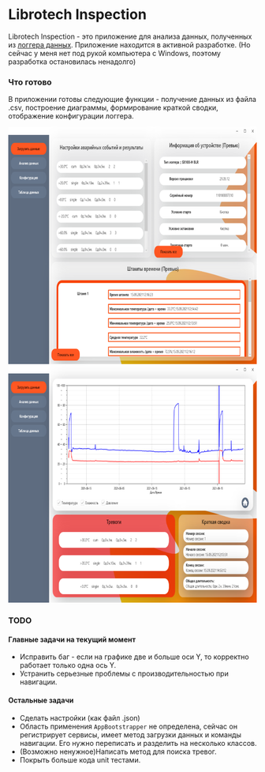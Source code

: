 # Librotech Inspection

Librotech Inspection - это приложение для анализа
данных, полученных из [логгера данных](https://ru.wikipedia.org/wiki/%D0%A0%D0%B5%D0%B3%D0%B8%D1%81%D1%82%D1%80%D0%B0%D1%82%D0%BE%D1%80_%D0%B4%D0%B0%D0%BD%D0%BD%D1%8B%D1%85_(%D0%94%D0%B0%D1%82%D0%B0%D0%BB%D0%BE%D0%B3%D0%B3%D0%B5%D1%80)).
Приложение находится в активной разработке.
(Но сейчас у меня нет под рукой компьютера с Windows, поэтому разработка остановилась ненадолго)

### Что готово

В приложении готовы следующие функции - получение данных из файла .csv,
построение диаграммы, формирование краткой сводки, отображение конфигурации логгера.

<p align="center">
    <img alt="Chart"
         src="img/chart-page.png"
         width="747" height="480">
    <img alt="Configuration"
         src="img/configuration-page.png"
         width="747" height="480">
</p>

### TODO

#### Главные задачи на текущий момент

 - Исправить баг - если на графике две и больше оси Y, то корректно работает только одна ось Y.
 - Устранить серьезные проблемы с производительностью при навигации.

#### Остальные задачи

 - Сделать настройки (как файл .json)
 - Область применения `AppBootstrapper` не определена, сейчас
он регистрирует сервисы, имеет метод загрузки данных и команды навигации.
Его нужно переписать и разделить на несколько классов.
 - (Возможно ненужное)Написать метод для поиска тревог.
 - Покрыть больше кода unit тестами.

